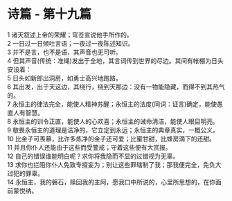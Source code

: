 # 诗篇 - 第十九篇
  
 1 诸天叙述上帝的荣耀；穹苍宣说他手所作的。  
 2 一日过一日倾吐言语；一夜过一夜陈述知识。  
 3 并不是言，也不是语，其声音也无可听。  
 4 但其声音(传统：准绳)发出于全地，其言词传到世界的尽边。其间有帐棚为日头安设着：  
 5 日头如新郎出洞房，如勇士高兴地跑路。  
 6 其出发，出于天这边，其绕行，绕到天那边：没有一物能隐藏，而得不到其热气的。  
 7 永恒主的律法完全，能使人精神苏醒；永恒主的法度(同词：证言)确定，能使愚直人有智慧。  
 8 永恒主的训令正直，能使人的心欢喜；永恒主的诫命清洁，能使人眼目明亮。  
 9 敬畏永恒主的道理是洁净的，它立定到永远；永恒主的典章真实，一概公义。  
 10 比金子可羡慕，比许多炼净的金子还可爱；比蜜甘甜，比蜂房滴下的还甜。  
 11 并且你仆人还能由于这些而受警戒；守着这些便有大赏报。  
 12 自己的错误谁能明白呢？求你将我隐而不显的过错视为无辜。  
 13 求你也拦阻你仆人免致专擅妄为；别让这些罪辖制了我；那我便完全，免负大过犯的罪辜。  
 14 永恒主，我的磐石，赎回我的主阿，愿我口中所说的，心里所思想的，在你面前蒙悦纳。